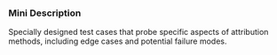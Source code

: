 ### Mini Description

Specially designed test cases that probe specific aspects of attribution methods, including edge cases and potential failure modes.
